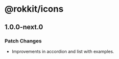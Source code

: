 # @rokkit/icons

## 1.0.0-next.0

### Patch Changes

- Improvements in accordion and list with examples.
